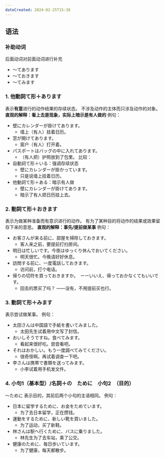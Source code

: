 ```yaml
---
dateCreated: 2024-02-25T15:38
---
```

## 语法
### 补助动词
后面动词对前面动词进行补充
- ～てあります
- ～ておきます
- ～てみます
### 1. 他動詞て形＋あります
表示**有意**进行的动作结果的存续状态。
不涉及动作的主体而只涉及动作的对象。
**直观的解释：看上去是现象，实际上暗示是有人做的**
例句：
- 壁にカレンダーが掛けてあります。
	- 墙上（有人）挂着日历。
- 窓が開けてあります。
	- 窗户（有人）打开着。
- パスポートはバッグの中に入れてあります。
	- （有人把）护照放到了包里。
比较：
- 自動詞て形＋いる：强调存续状态
	- 壁にカレンダーが掛かっています。
	- 只是说墙上挂着日历。
- 他動詞て形＋ある：暗示有人做
	- 壁にカレンダーが掛けてあります。
	- 暗示了有人把日历挂上去。
### 2. 動詞て形＋おきます
表示为做某种准备而有意识进行的动作。
有为了某种目的将动作的结果或效果留存下来的意思。
**直观的解释：事先/提前做某事**
例句：
- お客さんが来る前に、部屋を掃除しておきます。
	- 客人来之前，要提前打扫房间。
- 明日は忙しいです。今夜はゆっくり休んでおいてください。
	- 明天很忙。今晚请好好休息。
- 訪問する前に、一度電話しておきます。
	- 访问前，打个电话。
- 帰りの切符を買っておきますか。　ーーいいえ、帰っておかなくてもいいです。
	- 回去的票买了吗？  ——没有，不用提前买也行。
### 3. 動詞て形＋みます
表示尝试做某事。
例句：
- 太田さんは中国語で手紙を書いてみました。
	- 太田先生试着用中文写了封信。
- おいしそうですね。食べてみます。
	- 看起来很好吃。尝尝看吧。
- それはおかしい。もう一度調べてみてください。
	- 很奇怪啊。再试着调查一下吧。
- 李さんは携帯で書類を送ってみます。
	- 小李试着用手机发文件。
### 4. 小句1（基本型）/名詞＋の　ために　小句2　（目的）
～ために 表示目的，其前后两个小句的主语相同。
例句：
- 日本に留学するために、お金をためています。
	- 为了去日本留学，正在攒钱。
- 運動をするために、新しい靴を買いました。
	- 为了运动，买了新鞋。
- 林さんは駅へ行くために、バスに乗りました。
	- 林先生为了去车站，乘了公交。
- 健康のために、毎日歩いています。
	- 为了健康，每天都散步。